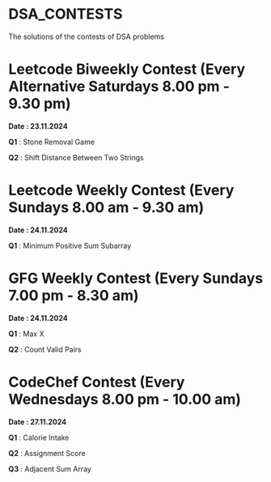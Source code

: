 # DSA_CONTESTS
The solutions of the contests of DSA problems

# Leetcode Biweekly Contest (Every Alternative Saturdays 8.00 pm - 9.30 pm)

**Date : 23.11.2024** 

**Q1** : Stone Removal Game

**Q2** : Shift Distance Between Two Strings

# Leetcode Weekly Contest (Every Sundays 8.00 am - 9.30 am)

**Date : 24.11.2024** 

**Q1** : Minimum Positive Sum Subarray 

# GFG Weekly Contest (Every Sundays 7.00 pm - 8.30 am)

**Date : 24.11.2024** 

**Q1** : Max X

**Q2** : Count Valid Pairs

# CodeChef Contest (Every Wednesdays 8.00 pm - 10.00 am)

**Date : 27.11.2024** 

**Q1** : Calorie Intake

**Q2** : Assignment Score

**Q3** : Adjacent Sum Array
